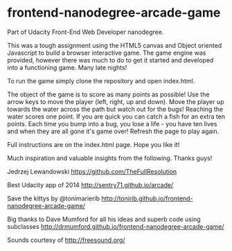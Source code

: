 frontend-nanodegree-arcade-game
===============================

Part of Udacity Front-End Web Developer nanodegree.

This was a tough assignment using the HTML5 canvas and Object oriented Javascript to build a browser interactive game. The game engine was provided, however there was much to do to get it started and developed into a functioning game. Many late nights!

To run the game simply clone the repository and open index.html.

The object of the game is to score as many points as possible!
Use the arrow keys to move the player (left, right, up and down). Move the player up towards the water across the path but watch out for the bugs! Reaching the water scores one point. If you are quick you can catch a fish for an extra ten points. Each time you bump into a bug, you lose a life - you have ten lives and when they are all gone it's game over! Refresh the page to play again.

Full instructions are on the index.html page. Hope you like it!

Much inspiration and valuable insights from the following. Thanks guys!

Jedrzej Lewandowski https://github.com/TheFullResolution

Best Udacity app of 2014 http://sentry71.github.io/arcade/

Save the kittys by @tonimarierib http://tonirib.github.io/frontend-nanodegree-arcade-game/

Big thanks to Dave Mumford for all his ideas and superb code using subclasses http://drmumford.github.io/frontend-nanodegree-arcade-game/

Sounds courtesy of http://freesound.org/
